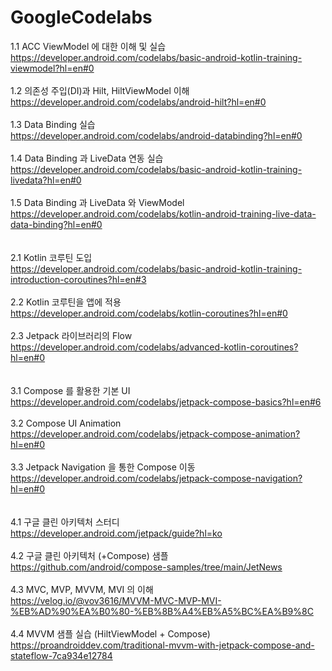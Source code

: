 # GoogleCodelabs

1.1 ACC ViewModel 에 대한 이해 및 실습
<br>https://developer.android.com/codelabs/basic-android-kotlin-training-viewmodel?hl=en#0
<br><br>
1.2 의존성 주입(DI)과 Hilt, HiltViewModel 이해
<br>https://developer.android.com/codelabs/android-hilt?hl=en#0
<br><br>
1.3 Data Binding 실습
<br>https://developer.android.com/codelabs/android-databinding?hl=en#0
<br><br>
1.4 Data Binding 과 LiveData 연동 실습
<br>https://developer.android.com/codelabs/basic-android-kotlin-training-livedata?hl=en#0
<br><br>
1.5 Data Binding 과 LiveData 와 ViewModel
<br>https://developer.android.com/codelabs/kotlin-android-training-live-data-data-binding?hl=en#0
<br><br>
<br>
2.1 Kotlin 코루틴 도입
<br>https://developer.android.com/codelabs/basic-android-kotlin-training-introduction-coroutines?hl=en#3
<br><br>
2.2 Kotlin 코루틴을 앱에 적용
<br>https://developer.android.com/codelabs/kotlin-coroutines?hl=en#0
<br><br>
2.3 Jetpack 라이브러리의 Flow
<br>https://developer.android.com/codelabs/advanced-kotlin-coroutines?hl=en#0
<br><br>
<br>
3.1 Compose 를 활용한 기본 UI
<br>https://developer.android.com/codelabs/jetpack-compose-basics?hl=en#6
<br><br>
3.2 Compose UI Animation
<br>https://developer.android.com/codelabs/jetpack-compose-animation?hl=en#0
<br><br>
3.3 Jetpack Navigation 을 통한 Compose 이동
<br>https://developer.android.com/codelabs/jetpack-compose-navigation?hl=en#0
<br><br>
<br>
4.1 구글 클린 아키텍처 스터디
<br>https://developer.android.com/jetpack/guide?hl=ko
<br><br>
4.2 구글 클린 아키텍처 (+Compose) 샘플
<br>https://github.com/android/compose-samples/tree/main/JetNews
<br><br>
4.3 MVC, MVP, MVVM, MVI 의 이해
<br>https://velog.io/@vov3616/MVVM-MVC-MVP-MVI-%EB%AD%90%EA%B0%80-%EB%8B%A4%EB%A5%BC%EA%B9%8C
<br><br>
4.4 MVVM 샘플 실습 (HiltViewModel + Compose)
<br>https://proandroiddev.com/traditional-mvvm-with-jetpack-compose-and-stateflow-7ca934e12784
<br><br>
<br>